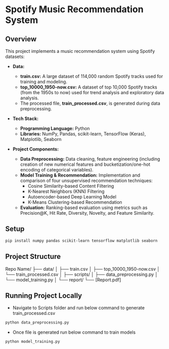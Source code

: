 # Spotify Music Recommendation System

## Overview

This project implements a music recommendation system using Spotify datasets:

- **Data:**
  - **train.csv:** A large dataset of 114,000 random Spotify tracks used for training and modeling.
  - **top_10000_1950-now.csv:** A dataset of top 10,000 Spotify tracks (from the 1950s to now) used for trend analysis and exploratory data analysis.
  - The processed file, **train_processed.csv**, is generated during data preprocessing.

- **Tech Stack:**
  - **Programming Language:** Python
  - **Libraries:** NumPy, Pandas, scikit-learn, TensorFlow (Keras), Matplotlib, Seaborn

- **Project Components:**
  - **Data Preprocessing:** Data cleaning, feature engineering (including creation of new numerical features and bucketization/one-hot encoding of categorical variables).
  - **Model Training & Recommendation:** Implementation and comparison of four unsupervised recommendation techniques:
    - Cosine Similarity-based Content Filtering
    - K-Nearest Neighbors (KNN) Filtering
    - Autoencoder-based Deep Learning Model
    - K-Means Clustering-based Recommendation
  - **Evaluation:** Ranking-based evaluation using metrics such as Precision@K, Hit Rate, Diversity, Novelty, and Feature Similarity.

## Setup

```bash
pip install numpy pandas scikit-learn tensorflow matplotlib seaborn
```

## Project Structure

Repo Name/
├── data/
│   ├── train.csv
│   ├── top_10000_1950-now.csv
│   └── train_processed.csv
│
├── scripts/
│   ├── data_preprocessing.py
│   └── model_training.py
│
└── report/
    └── [Report.pdf]



## Running Project Locally 

- Navigate to Scripts folder and run below command to generate train_processed.csv
```bash
python data_preprocessing.py 
```
- Once file is generated run below command to train models
```bash
python model_training.py
```
